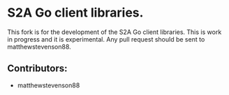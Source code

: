 # S2A Go client libraries.

This fork is for the development of the S2A Go client libraries. This is work in progress and it is experimental. Any pull request should be sent to matthewstevenson88.

## Contributors:

* matthewstevenson88
